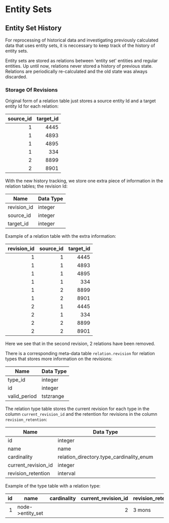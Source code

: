 # Entity Sets

## Entity Set History

For reprocessing of historical data and investigating previously calculated
data that uses entity sets, it is neccessary to keep track of the history of
entity sets.

Entity sets are stored as relations between 'entity set' entities and regular
entities. Up until now, relations never stored a history of previous state.
Relations are periodically re-calculated and the old state was always
discarded.

### Storage Of Revisions

Original form of a relation table just stores a source entity Id and a target
entity Id for each relation:

| source_id  | target_id   |
| ---------: | ----------: |
| 1          | 4445        |
| 1          | 4893        |
| 1          | 4895        |
| 1          | 334         |
| 2          | 8899        |
| 2          | 8901        |

With the new history tracking, we store one extra piece of information in the
relation tables; the revision Id:

| Name        | Data Type |
| -----       | --------  |
| revision_id | integer   |
| source_id   | integer   |
| target_id   | integer   |

Example of a relation table with the extra information:

| revision_id  | source_id  | target_id   |
| -----------: | ---------: | ----------: |
| 1            | 1          | 4445        |
| 1            | 1          | 4893        |
| 1            | 1          | 4895        |
| 1            | 1          | 334         |
| 1            | 2          | 8899        |
| 1            | 2          | 8901        |
| 2            | 1          | 4445        |
| 2            | 1          | 334         |
| 2            | 2          | 8899        |
| 2            | 2          | 8901        |

Here we see that in the second revision, 2 relations have been removed.

There is a corresponding meta-data table `relation.revision` for relation types that stores more
information on the revisions:

| Name         | Data Type |
|--------------|-----------|
| type_id      | integer   |
| id           | integer   |
| valid_period | tstzrange |

The relation type table stores the current revision for each type in the column
`current_revision_id` and the retention for revisions in the column
`revision_retention`: 

| Name                | Data Type                                |
|---------------------|------------------------------------------|
| id                  | integer                                  |
| name                | name                                     |
| cardinality         | relation_directory.type_cardinality_enum |
| current_revision_id | integer                                  |
| revision_retention  | interval                                 |

Example of the type table with a relation type:

| id | name             | cardinality | current_revision_id | revision_retention |
|---:|------------------|-------------|--------------------:|--------------------|
|  1 | node->entity_set |             |                   2 | 3 mons             |

